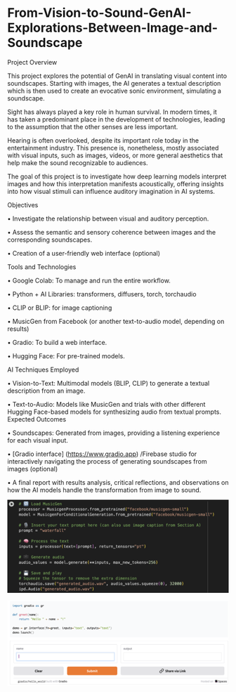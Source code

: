 # From-Vision-to-Sound-GenAI-Explorations-Between-Image-and-Soundscape
Project Overview

This project explores the potential of GenAI in translating visual content into soundscapes. Starting with images, the AI generates a textual description which is then used to create an evocative sonic environment, simulating a soundscape.
 	     
Sight has always played a key role in human survival. In modern times, it has taken a predominant place in the development of technologies, leading to the assumption that the other senses are less important.

Hearing is often overlooked, despite its important role today in the entertainment industry. 
This presence is, nonetheless, mostly associated with visual inputs, such as images, videos, or more general aesthetics that help make the sound recognizable to audiences.

The goal of this project is to investigate how deep learning models interpret images and how this interpretation manifests acoustically, offering insights into how visual stimuli can influence auditory imagination in AI systems.


Objectives

•	Investigate the relationship between visual and auditory perception.

•	Assess the semantic and sensory coherence between images and the corresponding soundscapes.

•	Creation of a user-friendly web interface (optional)

Tools and Technologies

•	Google Colab: To manage and run the entire workflow.

•	Python + AI Libraries: transformers, diffusers, torch, torchaudio

•	CLIP or BLIP: for image captioning

•	MusicGen from Facebook (or another text-to-audio model, depending on results) 

•	Gradio: To build a web interface.

•	Hugging Face: For pre-trained models.


AI Techniques Employed

•	Vision-to-Text: Multimodal models (BLIP, CLIP) to generate a textual description from an image.

•	Text-to-Audio: Models like MusicGen and trials with other different Hugging Face-based models for synthesizing audio from textual prompts.
Expected Outcomes

•	Soundscapes: Generated from images, providing a listening experience for each visual input.

•	[Gradio interface] (https://www.gradio.app) /Firebase studio for interactively navigating the process of generating soundscapes from images (optional)

•	A final report with results analysis, critical reflections, and observations on how the AI models handle the transformation from image to sound.


![Alt text](https://github.com/napstablook911/From-Vision-to-Sound-GenAI-Explorations-Between-Image-and-Soundscape/blob/main/15AD22E0.png#:~:text=Files%C2%A0mainAdd%20filet-,15AD22E0.png)

![Alt text](https://github.com/napstablook911/From-Vision-to-Sound-GenAI-Explorations-Between-Image-and-Soundscape/blob/main/7D900561.png#:~:text=Files%C2%A0mainAdd%20filet15AD22E0.png-,7D900561.png)
 


